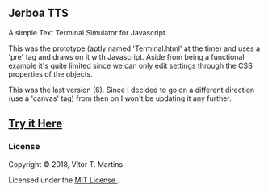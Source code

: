 ## Jerboa TTS

A simple Text Terminal Simulator for Javascript.

This was the prototype (aptly named 'Terminal.html' at the time) and uses a 'pre' tag and draws on it with Javascript.
Aside from being a functional example it's quite limited since we can only edit settings through the CSS properties of the objects.

This was the last version (6). Since I decided to go on a different direction (use a 'canvas' tag) from then on I won't be updating it any further.

## [Try it Here](https://vimino.gitlab.io/JerboaTTS)

### License

Copyright &copy; 2018, Vítor T. Martins

Licensed under the [MIT License ](https://opensource.org/licenses/MIT).